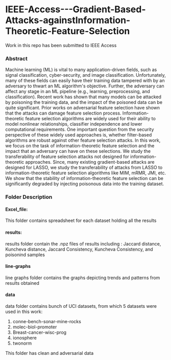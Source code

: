 # IEEE-Access---Gradient-Based-Attacks-againstInformation-Theoretic-Feature-Selection

Work in this repo has been submitted to IEEE Access

### Abstract

Machine learning (ML) is vital to many application-driven fields, such as signal classification, cyber-security, and image classification. Unfortunately, many of these fields can easily have their training data tampered with by an adversary to thwart an ML algorithm's objective. Further, the adversary can affect any stage in an ML pipeline (e.g.,  learning, preprocessing, and classification). Recent work has shown that many models can be attacked by poisoning the training data, and the impact of the poisoned data can be quite significant. Prior works on adversarial feature selection have shown that the attacks can damage feature selection process. Information-theoretic feature selection algorithms are widely used for their ability to model nonlinear relationships, classifier independence and lower computational requirements. One important question from the security perspective of these widely used approaches is, whether filter-based algorithms are robust against other feature selection attacks. In this work, we focus on the task of information-theoretic feature selection and the impact that an adversary can have on these selections. We study the transferability of feature selection attacks not designed for information-theoretic approaches. Since, many existing gradient-based attacks are designed for LASSO, we study the transferability of attacks from LASSO to information-theoretic feature selection algorithms like MIM, mRMR, JMI, etc. We show that the stability of information-theoretic feature selection can be significantly degraded by injecting poisonous data into the training dataset.


### Folder Description
#### Excel_file: 
This folder contains spreadsheet for each dataset holding all the results

#### results:
results folder contain the .npz files of results including : Jaccard distance, Kuncheva distance, Jaccard Consistency, Kuncheva Consistency, and poisonind samples

#### line-graphs
line graphs folder contains the graphs depicting trends and patterns from results obtained

#### data
data folder contains bunch of UCI datasets, from which 5 datasets were used in this work:
1. conne-bench-sonar-mine-rocks
2. molec-biol-promoter
3. Breast-cancer-wisc-prog
4. ionosphere
5. twonorm

This folder has clean and adversarial data
